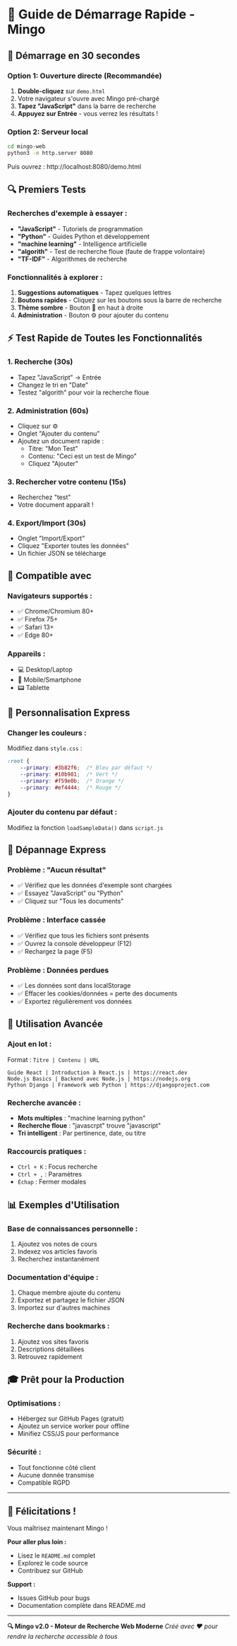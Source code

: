 # 🚀 Guide de Démarrage Rapide - Mingo

## 🎯 Démarrage en 30 secondes

### Option 1: Ouverture directe (Recommandée)
1. **Double-cliquez** sur `demo.html` 
2. Votre navigateur s'ouvre avec Mingo pré-chargé
3. **Tapez "JavaScript"** dans la barre de recherche
4. **Appuyez sur Entrée** - vous verrez les résultats !

### Option 2: Serveur local
```bash
cd mingo-web
python3 -m http.server 8080
```
Puis ouvrez : http://localhost:8080/demo.html

## 🔍 Premiers Tests

### Recherches d'exemple à essayer :
- **"JavaScript"** - Tutoriels de programmation
- **"Python"** - Guides Python et développement
- **"machine learning"** - Intelligence artificielle
- **"algorith"** - Test de recherche floue (faute de frappe volontaire)
- **"TF-IDF"** - Algorithmes de recherche

### Fonctionnalités à explorer :
1. **Suggestions automatiques** - Tapez quelques lettres
2. **Boutons rapides** - Cliquez sur les boutons sous la barre de recherche
3. **Thème sombre** - Bouton 🌙 en haut à droite
4. **Administration** - Bouton ⚙️ pour ajouter du contenu

## ⚡ Test Rapide de Toutes les Fonctionnalités

### 1. Recherche (30s)
- Tapez "JavaScript" → Entrée
- Changez le tri en "Date"
- Testez "algorith" pour voir la recherche floue

### 2. Administration (60s)
- Cliquez sur ⚙️
- Onglet "Ajouter du contenu"
- Ajoutez un document rapide :
  - Titre: "Mon Test"
  - Contenu: "Ceci est un test de Mingo"
  - Cliquez "Ajouter"

### 3. Rechercher votre contenu (15s)
- Recherchez "test"
- Votre document apparaît !

### 4. Export/Import (30s)
- Onglet "Import/Export"
- Cliquez "Exporter toutes les données"
- Un fichier JSON se télécharge

## 📱 Compatible avec

### Navigateurs supportés :
- ✅ Chrome/Chromium 80+
- ✅ Firefox 75+
- ✅ Safari 13+
- ✅ Edge 80+

### Appareils :
- 💻 Desktop/Laptop
- 📱 Mobile/Smartphone
- 📟 Tablette

## 🎨 Personnalisation Express

### Changer les couleurs :
Modifiez dans `style.css` :
```css
:root {
    --primary: #3b82f6;  /* Bleu par défaut */
    --primary: #10b981;  /* Vert */
    --primary: #f59e0b;  /* Orange */
    --primary: #ef4444;  /* Rouge */
}
```

### Ajouter du contenu par défaut :
Modifiez la fonction `loadSampleData()` dans `script.js`

## 🔧 Dépannage Express

### Problème : "Aucun résultat"
- ✅ Vérifiez que les données d'exemple sont chargées
- ✅ Essayez "JavaScript" ou "Python"
- ✅ Cliquez sur "Tous les documents"

### Problème : Interface cassée
- ✅ Vérifiez que tous les fichiers sont présents
- ✅ Ouvrez la console développeur (F12)
- ✅ Rechargez la page (F5)

### Problème : Données perdues
- ✅ Les données sont dans localStorage
- ✅ Effacer les cookies/données = perte des documents
- ✅ Exportez régulièrement vos données

## 🚀 Utilisation Avancée

### Ajout en lot :
Format : `Titre | Contenu | URL`
```
Guide React | Introduction à React.js | https://react.dev
Node.js Basics | Backend avec Node.js | https://nodejs.org
Python Django | Framework web Python | https://djangoproject.com
```

### Recherche avancée :
- **Mots multiples** : "machine learning python"
- **Recherche floue** : "javascrpt" trouve "javascript"
- **Tri intelligent** : Par pertinence, date, ou titre

### Raccourcis pratiques :
- `Ctrl + K` : Focus recherche
- `Ctrl + ,` : Paramètres
- `Échap` : Fermer modales

## 📊 Exemples d'Utilisation

### Base de connaissances personnelle :
1. Ajoutez vos notes de cours
2. Indexez vos articles favoris
3. Recherchez instantanément

### Documentation d'équipe :
1. Chaque membre ajoute du contenu
2. Exportez et partagez le fichier JSON
3. Importez sur d'autres machines

### Recherche dans bookmarks :
1. Ajoutez vos sites favoris
2. Descriptions détaillées
3. Retrouvez rapidement

## 🎓 Prêt pour la Production

### Optimisations :
- Hébergez sur GitHub Pages (gratuit)
- Ajoutez un service worker pour offline
- Minifiez CSS/JS pour performance

### Sécurité :
- Tout fonctionne côté client
- Aucune donnée transmise
- Compatible RGPD

---

## 🎉 Félicitations !

Vous maîtrisez maintenant Mingo ! 

**Pour aller plus loin :**
- Lisez le `README.md` complet
- Explorez le code source
- Contribuez sur GitHub

**Support :**
- Issues GitHub pour bugs
- Documentation complète dans README.md

---

**🔍 Mingo v2.0 - Moteur de Recherche Web Moderne**
*Créé avec ❤️ pour rendre la recherche accessible à tous*